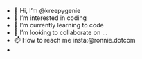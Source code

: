 - 👋 Hi, I’m @kreepygenie
- 👀 I’m interested in coding
- 🌱 I’m currently learning to code
- 💞️ I’m looking to collaborate on ...
- 📫 How to reach me insta:@ronnie.dotcom
- 

<!---
kreepygenie/kreepygenie is a ✨ special ✨ repository because its `README.md` (this file) appears on your GitHub profile.
You can click the Preview link to take a look at your changes.
--->
